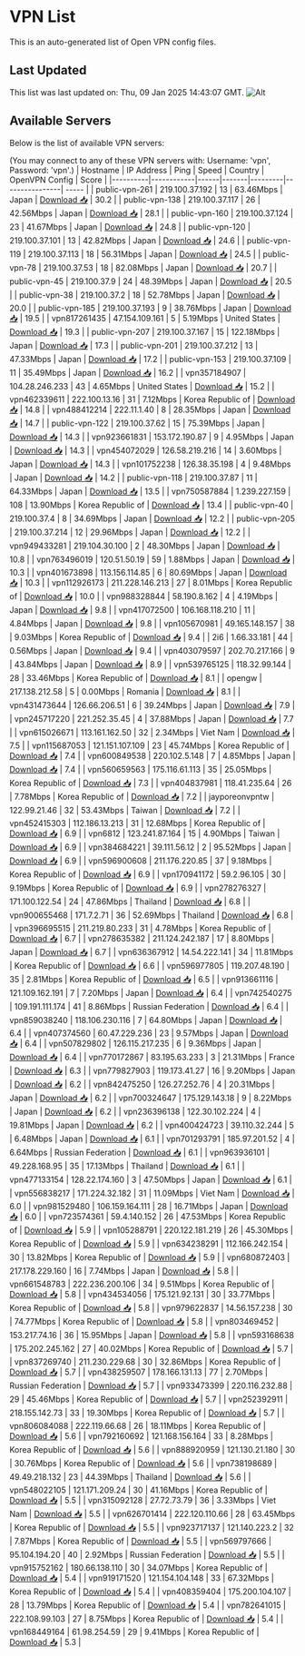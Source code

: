 # VPN List

This is an auto-generated list of Open VPN config files.

## Last Updated

This list was last updated on: Thu, 09 Jan 2025 14:43:07 GMT.
![Alt](https://repobeats.axiom.co/api/embed/186b98318ef1479477931607c1ad7d823f12451f.svg "Repobeats analytics image")

## Available Servers

Below is the list of available VPN servers:

(You may connect to any of these VPN servers with: Username: 'vpn', Password: 'vpn'.)
| Hostname | IP Address | Ping | Speed | Country | OpenVPN Config | Score |
|----------|------------|------|-------|---------|----------------| ----- |
| public-vpn-261 | 219.100.37.192 | 13 | 63.46Mbps | Japan | [Download 📥](./configs/server_0_JP.ovpn) | 30.2 |
| public-vpn-138 | 219.100.37.117 | 26 | 42.56Mbps | Japan | [Download 📥](./configs/server_1_JP.ovpn) | 28.1 |
| public-vpn-160 | 219.100.37.124 | 23 | 41.67Mbps | Japan | [Download 📥](./configs/server_2_JP.ovpn) | 24.8 |
| public-vpn-120 | 219.100.37.101 | 13 | 42.82Mbps | Japan | [Download 📥](./configs/server_3_JP.ovpn) | 24.6 |
| public-vpn-119 | 219.100.37.113 | 18 | 56.31Mbps | Japan | [Download 📥](./configs/server_4_JP.ovpn) | 24.5 |
| public-vpn-78 | 219.100.37.53 | 18 | 82.08Mbps | Japan | [Download 📥](./configs/server_5_JP.ovpn) | 20.7 |
| public-vpn-45 | 219.100.37.9 | 24 | 48.39Mbps | Japan | [Download 📥](./configs/server_6_JP.ovpn) | 20.5 |
| public-vpn-38 | 219.100.37.2 | 18 | 52.78Mbps | Japan | [Download 📥](./configs/server_7_JP.ovpn) | 20.0 |
| public-vpn-185 | 219.100.37.193 | 9 | 38.76Mbps | Japan | [Download 📥](./configs/server_8_JP.ovpn) | 19.5 |
| vpn817261435 | 47.154.109.161 | 5 | 5.19Mbps | United States | [Download 📥](./configs/server_9_US.ovpn) | 19.3 |
| public-vpn-207 | 219.100.37.167 | 15 | 122.18Mbps | Japan | [Download 📥](./configs/server_10_JP.ovpn) | 17.3 |
| public-vpn-201 | 219.100.37.212 | 13 | 47.33Mbps | Japan | [Download 📥](./configs/server_11_JP.ovpn) | 17.2 |
| public-vpn-153 | 219.100.37.109 | 11 | 35.49Mbps | Japan | [Download 📥](./configs/server_12_JP.ovpn) | 16.2 |
| vpn357184907 | 104.28.246.233 | 43 | 4.65Mbps | United States | [Download 📥](./configs/server_13_US.ovpn) | 15.2 |
| vpn462339611 | 222.100.13.16 | 31 | 7.12Mbps | Korea Republic of | [Download 📥](./configs/server_14_KR.ovpn) | 14.8 |
| vpn488412214 | 222.11.1.40 | 8 | 28.35Mbps | Japan | [Download 📥](./configs/server_15_JP.ovpn) | 14.7 |
| public-vpn-122 | 219.100.37.62 | 15 | 75.39Mbps | Japan | [Download 📥](./configs/server_16_JP.ovpn) | 14.3 |
| vpn923661831 | 153.172.190.87 | 9 | 4.95Mbps | Japan | [Download 📥](./configs/server_17_JP.ovpn) | 14.3 |
| vpn454072029 | 126.58.219.216 | 14 | 3.60Mbps | Japan | [Download 📥](./configs/server_18_JP.ovpn) | 14.3 |
| vpn101752238 | 126.38.35.198 | 4 | 9.48Mbps | Japan | [Download 📥](./configs/server_19_JP.ovpn) | 14.2 |
| public-vpn-118 | 219.100.37.87 | 11 | 64.33Mbps | Japan | [Download 📥](./configs/server_20_JP.ovpn) | 13.5 |
| vpn750587884 | 1.239.227.159 | 108 | 13.90Mbps | Korea Republic of | [Download 📥](./configs/server_21_KR.ovpn) | 13.4 |
| public-vpn-40 | 219.100.37.4 | 8 | 34.69Mbps | Japan | [Download 📥](./configs/server_22_JP.ovpn) | 12.2 |
| public-vpn-205 | 219.100.37.214 | 12 | 29.96Mbps | Japan | [Download 📥](./configs/server_23_JP.ovpn) | 12.2 |
| vpn949433281 | 219.104.30.100 | 2 | 48.30Mbps | Japan | [Download 📥](./configs/server_24_JP.ovpn) | 10.8 |
| vpn763496019 | 120.51.50.19 | 59 | 1.88Mbps | Japan | [Download 📥](./configs/server_25_JP.ovpn) | 10.3 |
| vpn401673898 | 113.156.114.85 | 6 | 80.69Mbps | Japan | [Download 📥](./configs/server_26_JP.ovpn) | 10.3 |
| vpn112926173 | 211.228.146.213 | 27 | 8.01Mbps | Korea Republic of | [Download 📥](./configs/server_27_KR.ovpn) | 10.0 |
| vpn988328844 | 58.190.8.162 | 4 | 4.19Mbps | Japan | [Download 📥](./configs/server_28_JP.ovpn) | 9.8 |
| vpn417072500 | 106.168.118.210 | 11 | 4.84Mbps | Japan | [Download 📥](./configs/server_29_JP.ovpn) | 9.8 |
| vpn105670981 | 49.165.148.157 | 38 | 9.03Mbps | Korea Republic of | [Download 📥](./configs/server_30_KR.ovpn) | 9.4 |
| 2i6 | 1.66.33.181 | 44 | 0.56Mbps | Japan | [Download 📥](./configs/server_31_JP.ovpn) | 9.4 |
| vpn403079597 | 202.70.217.166 | 9 | 43.84Mbps | Japan | [Download 📥](./configs/server_32_JP.ovpn) | 8.9 |
| vpn539765125 | 118.32.99.144 | 28 | 33.46Mbps | Korea Republic of | [Download 📥](./configs/server_33_KR.ovpn) | 8.1 |
| opengw | 217.138.212.58 | 5 | 0.00Mbps | Romania | [Download 📥](./configs/server_34_RO.ovpn) | 8.1 |
| vpn431473644 | 126.66.206.51 | 6 | 39.24Mbps | Japan | [Download 📥](./configs/server_35_JP.ovpn) | 7.9 |
| vpn245717220 | 221.252.35.45 | 4 | 37.88Mbps | Japan | [Download 📥](./configs/server_36_JP.ovpn) | 7.7 |
| vpn615026671 | 113.161.162.50 | 32 | 2.34Mbps | Viet Nam | [Download 📥](./configs/server_37_VN.ovpn) | 7.5 |
| vpn115687053 | 121.151.107.109 | 23 | 45.74Mbps | Korea Republic of | [Download 📥](./configs/server_38_KR.ovpn) | 7.4 |
| vpn600849538 | 220.102.5.148 | 7 | 4.85Mbps | Japan | [Download 📥](./configs/server_39_JP.ovpn) | 7.4 |
| vpn560659563 | 175.116.61.113 | 35 | 25.05Mbps | Korea Republic of | [Download 📥](./configs/server_40_KR.ovpn) | 7.3 |
| vpn404837981 | 118.41.235.64 | 26 | 7.78Mbps | Korea Republic of | [Download 📥](./configs/server_41_KR.ovpn) | 7.2 |
| jayporeonvpntw | 122.99.21.46 | 32 | 53.43Mbps | Taiwan | [Download 📥](./configs/server_42_TW.ovpn) | 7.2 |
| vpn452415303 | 112.186.13.213 | 31 | 12.68Mbps | Korea Republic of | [Download 📥](./configs/server_43_KR.ovpn) | 6.9 |
| vpn6812 | 123.241.87.164 | 15 | 4.90Mbps | Taiwan | [Download 📥](./configs/server_44_TW.ovpn) | 6.9 |
| vpn384684221 | 39.111.56.12 | 2 | 95.52Mbps | Japan | [Download 📥](./configs/server_45_JP.ovpn) | 6.9 |
| vpn596900608 | 211.176.220.85 | 37 | 9.18Mbps | Korea Republic of | [Download 📥](./configs/server_46_KR.ovpn) | 6.9 |
| vpn170941172 | 59.2.96.105 | 30 | 9.19Mbps | Korea Republic of | [Download 📥](./configs/server_47_KR.ovpn) | 6.9 |
| vpn278276327 | 171.100.122.54 | 24 | 47.86Mbps | Thailand | [Download 📥](./configs/server_48_TH.ovpn) | 6.8 |
| vpn900655468 | 171.7.2.71 | 36 | 52.69Mbps | Thailand | [Download 📥](./configs/server_49_TH.ovpn) | 6.8 |
| vpn396695515 | 211.219.80.233 | 31 | 4.78Mbps | Korea Republic of | [Download 📥](./configs/server_50_KR.ovpn) | 6.7 |
| vpn278635382 | 211.124.242.187 | 17 | 8.80Mbps | Japan | [Download 📥](./configs/server_51_JP.ovpn) | 6.7 |
| vpn636367912 | 14.54.222.141 | 34 | 11.81Mbps | Korea Republic of | [Download 📥](./configs/server_52_KR.ovpn) | 6.6 |
| vpn596977805 | 119.207.48.190 | 35 | 2.81Mbps | Korea Republic of | [Download 📥](./configs/server_53_KR.ovpn) | 6.5 |
| vpn913661116 | 121.109.162.191 | 7 | 7.20Mbps | Japan | [Download 📥](./configs/server_54_JP.ovpn) | 6.4 |
| vpn742540275 | 109.191.111.174 | 41 | 8.86Mbps | Russian Federation | [Download 📥](./configs/server_55_RU.ovpn) | 6.4 |
| vpn859038240 | 118.106.230.116 | 7 | 64.80Mbps | Japan | [Download 📥](./configs/server_56_JP.ovpn) | 6.4 |
| vpn407374560 | 60.47.229.236 | 23 | 9.57Mbps | Japan | [Download 📥](./configs/server_57_JP.ovpn) | 6.4 |
| vpn507829802 | 126.115.217.235 | 6 | 9.36Mbps | Japan | [Download 📥](./configs/server_58_JP.ovpn) | 6.4 |
| vpn770172867 | 83.195.63.233 | 3 | 21.31Mbps | France | [Download 📥](./configs/server_59_FR.ovpn) | 6.3 |
| vpn779827903 | 119.173.41.27 | 16 | 9.20Mbps | Japan | [Download 📥](./configs/server_60_JP.ovpn) | 6.2 |
| vpn842475250 | 126.27.252.76 | 4 | 20.31Mbps | Japan | [Download 📥](./configs/server_61_JP.ovpn) | 6.2 |
| vpn700324647 | 175.129.143.18 | 9 | 8.22Mbps | Japan | [Download 📥](./configs/server_62_JP.ovpn) | 6.2 |
| vpn236396138 | 122.30.102.224 | 4 | 19.81Mbps | Japan | [Download 📥](./configs/server_63_JP.ovpn) | 6.2 |
| vpn400424723 | 39.110.32.244 | 5 | 6.48Mbps | Japan | [Download 📥](./configs/server_64_JP.ovpn) | 6.1 |
| vpn701293791 | 185.97.201.52 | 4 | 6.64Mbps | Russian Federation | [Download 📥](./configs/server_65_RU.ovpn) | 6.1 |
| vpn963936101 | 49.228.168.95 | 35 | 17.13Mbps | Thailand | [Download 📥](./configs/server_66_TH.ovpn) | 6.1 |
| vpn477133154 | 128.22.174.160 | 3 | 47.50Mbps | Japan | [Download 📥](./configs/server_67_JP.ovpn) | 6.1 |
| vpn556838217 | 171.224.32.182 | 31 | 11.09Mbps | Viet Nam | [Download 📥](./configs/server_68_VN.ovpn) | 6.0 |
| vpn981529480 | 106.159.164.111 | 28 | 16.71Mbps | Japan | [Download 📥](./configs/server_69_JP.ovpn) | 6.0 |
| vpn723574361 | 59.4.140.152 | 26 | 47.53Mbps | Korea Republic of | [Download 📥](./configs/server_70_KR.ovpn) | 5.9 |
| vpn105288791 | 220.122.181.219 | 26 | 45.30Mbps | Korea Republic of | [Download 📥](./configs/server_71_KR.ovpn) | 5.9 |
| vpn634238291 | 112.166.242.154 | 30 | 13.82Mbps | Korea Republic of | [Download 📥](./configs/server_72_KR.ovpn) | 5.9 |
| vpn680872403 | 217.178.229.160 | 16 | 7.74Mbps | Japan | [Download 📥](./configs/server_73_JP.ovpn) | 5.8 |
| vpn661548783 | 222.236.200.106 | 34 | 9.51Mbps | Korea Republic of | [Download 📥](./configs/server_74_KR.ovpn) | 5.8 |
| vpn434534056 | 175.121.92.131 | 30 | 33.77Mbps | Korea Republic of | [Download 📥](./configs/server_75_KR.ovpn) | 5.8 |
| vpn979622837 | 14.56.157.238 | 30 | 74.77Mbps | Korea Republic of | [Download 📥](./configs/server_76_KR.ovpn) | 5.8 |
| vpn803469452 | 153.217.74.16 | 36 | 15.95Mbps | Japan | [Download 📥](./configs/server_77_JP.ovpn) | 5.8 |
| vpn593168638 | 175.202.245.162 | 27 | 40.02Mbps | Korea Republic of | [Download 📥](./configs/server_78_KR.ovpn) | 5.7 |
| vpn837269740 | 211.230.229.68 | 30 | 32.86Mbps | Korea Republic of | [Download 📥](./configs/server_79_KR.ovpn) | 5.7 |
| vpn438259507 | 178.166.131.13 | 77 | 2.70Mbps | Russian Federation | [Download 📥](./configs/server_80_RU.ovpn) | 5.7 |
| vpn933473399 | 220.116.232.88 | 29 | 45.46Mbps | Korea Republic of | [Download 📥](./configs/server_81_KR.ovpn) | 5.7 |
| vpn252392911 | 218.155.142.73 | 33 | 19.30Mbps | Korea Republic of | [Download 📥](./configs/server_82_KR.ovpn) | 5.7 |
| vpn806084088 | 222.119.66.68 | 26 | 18.11Mbps | Korea Republic of | [Download 📥](./configs/server_83_KR.ovpn) | 5.6 |
| vpn792160692 | 121.168.156.164 | 33 | 8.28Mbps | Korea Republic of | [Download 📥](./configs/server_84_KR.ovpn) | 5.6 |
| vpn888920959 | 121.130.21.180 | 30 | 30.76Mbps | Korea Republic of | [Download 📥](./configs/server_85_KR.ovpn) | 5.6 |
| vpn738198689 | 49.49.218.132 | 23 | 44.39Mbps | Thailand | [Download 📥](./configs/server_86_TH.ovpn) | 5.6 |
| vpn548022105 | 121.171.209.24 | 30 | 41.16Mbps | Korea Republic of | [Download 📥](./configs/server_87_KR.ovpn) | 5.5 |
| vpn315092128 | 27.72.73.79 | 36 | 3.33Mbps | Viet Nam | [Download 📥](./configs/server_88_VN.ovpn) | 5.5 |
| vpn626701414 | 222.120.110.66 | 28 | 63.45Mbps | Korea Republic of | [Download 📥](./configs/server_89_KR.ovpn) | 5.5 |
| vpn923717137 | 121.140.223.2 | 32 | 7.87Mbps | Korea Republic of | [Download 📥](./configs/server_90_KR.ovpn) | 5.5 |
| vpn569797666 | 95.104.194.20 | 40 | 2.92Mbps | Russian Federation | [Download 📥](./configs/server_91_RU.ovpn) | 5.5 |
| vpn915752162 | 180.66.138.110 | 30 | 34.07Mbps | Korea Republic of | [Download 📥](./configs/server_92_KR.ovpn) | 5.4 |
| vpn919171520 | 121.154.104.148 | 33 | 67.32Mbps | Korea Republic of | [Download 📥](./configs/server_93_KR.ovpn) | 5.4 |
| vpn408359404 | 175.200.104.107 | 28 | 13.79Mbps | Korea Republic of | [Download 📥](./configs/server_94_KR.ovpn) | 5.4 |
| vpn782641015 | 222.108.99.103 | 27 | 8.75Mbps | Korea Republic of | [Download 📥](./configs/server_95_KR.ovpn) | 5.4 |
| vpn168449164 | 61.98.254.59 | 29 | 9.41Mbps | Korea Republic of | [Download 📥](./configs/server_96_KR.ovpn) | 5.3 |
